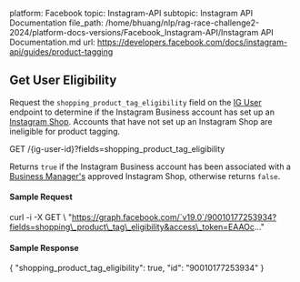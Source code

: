 platform: Facebook
topic: Instagram-API
subtopic: Instagram API Documentation
file_path: /home/bhuang/nlp/rag-race-challenge2-2024/platform-docs-versions/Facebook_Instagram-API/Instagram API Documentation.md
url: https://developers.facebook.com/docs/instagram-api/guides/product-tagging


## Get User Eligibility

Request the `shopping_product_tag_eligibility` field on the [IG User](https://developers.facebook.com/docs/instagram-api/reference/ig-user) endpoint to determine if the Instagram Business account has set up an [Instagram Shop](https://l.facebook.com/l.php?u=https%3A%2F%2Fhelp.instagram.com%2F1187859655048322%2F&h=AT2aD-kcYOtEOFl14mmriXVjpTpQVnoKO-6-Y36FLTWXDEmvhZ2B7FcT6OYs6l5Yzs1RWWPHgustORbFGHXAEYLoMhq6qFm-q0s9Vc7AzJpRVVxvlfYDVntBR-RhGPcPp9I5dQW8uQ-RO1Rp-6Fjtg). Accounts that have not set up an Instagram Shop are ineligible for product tagging.

GET /{ig\-user\-id}?fields\=shopping\_product\_tag\_eligibility

Returns `true` if the Instagram Business account has been associated with a [Business Manager's](https://business.facebook.com/) approved Instagram Shop, otherwise returns `false`.

#### Sample Request

curl \-i \-X GET \\
 "https://graph.facebook.com/`v19.0`/90010177253934?fields=shopping\_product\_tag\_eligibility&access\_token=EAAOc..."

#### Sample Response

{
  "shopping\_product\_tag\_eligibility": true,
  "id": "90010177253934"
}

[](#)
